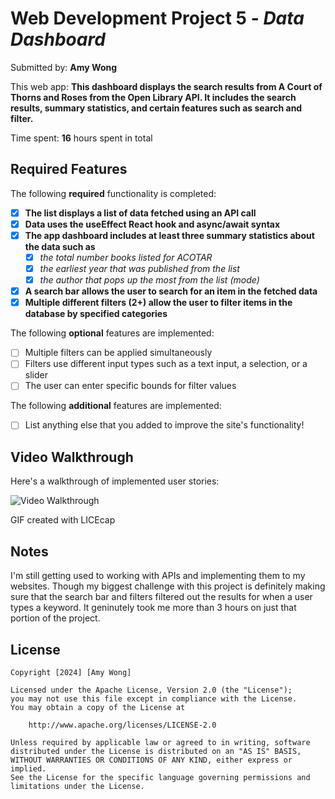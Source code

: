 # Web Development Project 5 - *Data Dashboard*

Submitted by: **Amy Wong**

This web app: **This dashboard displays the search results from A Court of Thorns and Roses from the Open Library API. It includes
the search results, summary statistics, and certain features such as search and filter.**

Time spent: **16** hours spent in total

## Required Features

The following **required** functionality is completed:

- [x] **The list displays a list of data fetched using an API call**
- [x] **Data uses the useEffect React hook and async/await syntax**
- [x] **The app dashboard includes at least three summary statistics about the data such as**
  - [x] *the total number books listed for ACOTAR*
  - [x] *the earliest year that was published from the list*
  - [x] *the author that pops up the most from the list (mode)*
- [x] **A search bar allows the user to search for an item in the fetched data**
- [x] **Multiple different filters (2+) allow the user to filter items in the database by specified categories**

The following **optional** features are implemented:

- [ ] Multiple filters can be applied simultaneously
- [ ] Filters use different input types such as a text input, a selection, or a slider
- [ ] The user can enter specific bounds for filter values

The following **additional** features are implemented:

* [ ] List anything else that you added to improve the site's functionality!

## Video Walkthrough

Here's a walkthrough of implemented user stories:

<img src='https://i.imgur.com/Kfhdw65.gif' title='Video Walkthrough' alt='Video Walkthrough' />

GIF created with LICEcap 

## Notes

I'm still getting used to working with APIs and implementing them to my websites. Though my biggest challenge with this project
is definitely making sure that the search bar and filters filtered out the results for when a user types a keyword. It geninutely took me more than 3 hours on just that portion of the project.

## License

    Copyright [2024] [Amy Wong]

    Licensed under the Apache License, Version 2.0 (the "License");
    you may not use this file except in compliance with the License.
    You may obtain a copy of the License at

        http://www.apache.org/licenses/LICENSE-2.0

    Unless required by applicable law or agreed to in writing, software
    distributed under the License is distributed on an "AS IS" BASIS,
    WITHOUT WARRANTIES OR CONDITIONS OF ANY KIND, either express or implied.
    See the License for the specific language governing permissions and
    limitations under the License.

